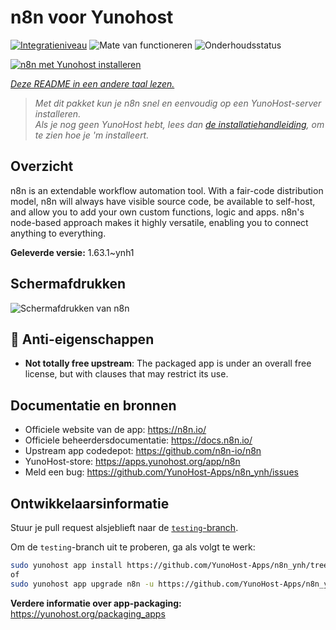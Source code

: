 <!--
NB: Deze README is automatisch gegenereerd door <https://github.com/YunoHost/apps/tree/master/tools/readme_generator>
Hij mag NIET handmatig aangepast worden.
-->

# n8n voor Yunohost

[![Integratieniveau](https://dash.yunohost.org/integration/n8n.svg)](https://ci-apps.yunohost.org/ci/apps/n8n/) ![Mate van functioneren](https://ci-apps.yunohost.org/ci/badges/n8n.status.svg) ![Onderhoudsstatus](https://ci-apps.yunohost.org/ci/badges/n8n.maintain.svg)

[![n8n met Yunohost installeren](https://install-app.yunohost.org/install-with-yunohost.svg)](https://install-app.yunohost.org/?app=n8n)

*[Deze README in een andere taal lezen.](./ALL_README.md)*

> *Met dit pakket kun je n8n snel en eenvoudig op een YunoHost-server installeren.*  
> *Als je nog geen YunoHost hebt, lees dan [de installatiehandleiding](https://yunohost.org/install), om te zien hoe je 'm installeert.*

## Overzicht

n8n is an extendable workflow automation tool. With a fair-code distribution model, n8n will always have visible source code, be available to self-host, and allow you to add your own custom functions, logic and apps. n8n's node-based approach makes it highly versatile, enabling you to connect anything to everything.

**Geleverde versie:** 1.63.1~ynh1

## Schermafdrukken

![Schermafdrukken van n8n](./doc/screenshots/n8n-screenshot.png)

## :red_circle: Anti-eigenschappen

- **Not totally free upstream**: The packaged app is under an overall free license, but with clauses that may restrict its use.

## Documentatie en bronnen

- Officiele website van de app: <https://n8n.io/>
- Officiele beheerdersdocumentatie: <https://docs.n8n.io/>
- Upstream app codedepot: <https://github.com/n8n-io/n8n>
- YunoHost-store: <https://apps.yunohost.org/app/n8n>
- Meld een bug: <https://github.com/YunoHost-Apps/n8n_ynh/issues>

## Ontwikkelaarsinformatie

Stuur je pull request alsjeblieft naar de [`testing`-branch](https://github.com/YunoHost-Apps/n8n_ynh/tree/testing).

Om de `testing`-branch uit te proberen, ga als volgt te werk:

```bash
sudo yunohost app install https://github.com/YunoHost-Apps/n8n_ynh/tree/testing --debug
of
sudo yunohost app upgrade n8n -u https://github.com/YunoHost-Apps/n8n_ynh/tree/testing --debug
```

**Verdere informatie over app-packaging:** <https://yunohost.org/packaging_apps>
